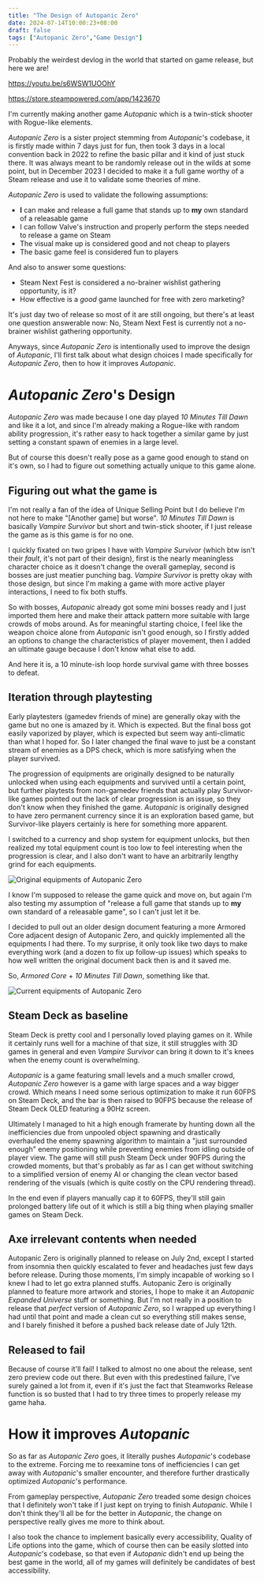 ```yaml
---
title: "The Design of Autopanic Zero"
date: 2024-07-14T10:00:23+08:00
draft: false
tags: ["Autopanic Zero","Game Design"]
---
```


Probably the weirdest devlog in the world that started on game release, but here we are!

https://youtu.be/s6WSW1UOOhY

https://store.steampowered.com/app/1423670

I'm currently making another game *Autopanic* which is a twin-stick shooter with Rogue-like elements.

*Autopanic Zero* is a sister project stemming from *Autopanic*'s codebase, it is firstly made within 7 days just for fun, then took 3 days in a local convention back in 2022 to refine the basic pillar and it kind of just stuck there. It was always meant to be randomly release out in the wilds at some point, but in December 2023 I decided to make it a full game worthy of a Steam release and use it to validate some theories of mine.

*Autopanic Zero* is used to validate the following assumptions:

- **I** can make and release a full game that stands up to **my** own standard of a releasable game
- I can follow Valve's instruction and properly perform the steps needed to release a game on Steam
- The visual make up is considered good and not cheap to players
- The basic game feel is considered fun to players

And also to answer some questions:

- Steam Next Fest is considered a no-brainer wishlist gathering opportunity, is it?
- How effective is a *good* game launched for free with zero marketing?

It's just day two of release so most of it are still ongoing, but there's at least one question answerable now: No, Steam Next Fest is currently not a no-brainer wishlist gathering opportunity.

Anyways, since *Autopanic Zero* is intentionally used to improve the design of *Autopanic*, I'll first talk about what design choices I made specifically for *Autopanic Zero*, then to how it improves *Autopanic*.

# *Autopanic Zero*'s Design

*Autopanic Zero* was made because I one day played *10 Minutes Till Dawn* and like it a lot, and since I'm already making a Rogue-like with random ability progression, it's rather easy to hack together a similar game by just setting a constant spawn of enemies in a large level.

But of course this doesn't really pose as a game good enough to stand on it's own, so I had to figure out something actually unique to this game alone.

## Figuring out what the game is

I'm not really a fan of the idea of Unique Selling Point but I do believe I'm not here to make "[Another game] but worse". *10 Minutes Till Dawn* is basically *Vampire Survivor* but short and twin-stick shooter, if I just release the game as is this game is for no one.

I quickly fixated on two gripes I have with *Vampire Survivor* (which btw isn't their *fault*, it's not part of their design), first is the nearly meaningless character choice as it doesn't change the overall gameplay, second is bosses are just meatier punching bag. *Vampire Survivor* is pretty okay with those design, but since I'm making a game with more active player interactions, I need to fix both stuffs.

So with bosses, *Autopanic* already got some mini bosses ready and I just imported them here and make their attack pattern more suitable with large crowds of mobs around. As for meaningful starting choice, I feel like the weapon choice alone from *Autopanic* isn't good enough, so I firstly added an options to change the characteristics of player movement, then I added an ultimate gauge because I don't know what else to add.

And here it is, a 10 minute-ish loop horde survival game with three bosses to defeat.

## Iteration through playtesting

Early playtesters (gamedev friends of mine) are generally okay with the game but no one is amazed by it. Which is expected. But the final boss got easily vaporized by player, which is expected but seem way anti-climatic than what I hoped for. So I later changed the final wave to just be a constant stream of enemies as a DPS check, which is more satisfying when the player survived.

The progression of equipments are originally designed to be naturally unlocked when using each equipments and survived until a certain point, but further playtests from non-gamedev friends that actually play Survivor-like games pointed out the lack of clear progression is an issue, so they don't know when they finished the game. *Autopanic* is originally designed to have zero permanent currency since it is an exploration based game, but Survivor-like players certainly is here for something more apparent.

I switched to a currency and shop system for equipment unlocks, but then realized my total equipment count is too low to feel interesting when the progression is clear, and I also don't want to have an arbitrarily lengthy grind for each equipments.

![Original equipments of Autopanic Zero](/images/posts/autopanic-zero-devlog/0001/0001.png "Originally these are the only equipments planned for Autopanic Zero")

I know I'm supposed to release the game quick and move on, but again I'm also testing my assumption of "release a full game that stands up to **my** own standard of a releasable game", so I can't just let it be.

I decided to pull out an older design document featuring a more Armored Core adjacent design of Autopanic Zero, and quickly implemented all the equipments I had there. To my surprise, it only took like two days to make everything work (and a dozen to fix up follow-up issues) which speaks to how well written the original document back then is and it saved me.

So, *Armored Core* + *10 Minutes Till Dawn*, something like that.

![Current equipments of Autopanic Zero](/images/posts/autopanic-zero-devlog/0001/0002.png "Now Autopanic Zero features over 50 equipments to customize from")

## Steam Deck as baseline

Steam Deck is pretty cool and I personally loved playing games on it. While it certainly runs well for a machine of that size, it still struggles with 3D games in general and even *Vampire Survivor* can bring it down to it's knees when the enemy count is overwhelming.

*Autopanic* is a game featuring small levels and a much smaller crowd, *Autopanic Zero* however is a game with large spaces and a way bigger crowd. Which means I need some serious optimization to make it run 60FPS on Steam Deck, and the bar is then raised to 90FPS because the release of Steam Deck OLED featuring a 90Hz screen.

Ultimately I managed to hit a high enough framerate by hunting down all the inefficiencies due from unpooled object spawning and drastically overhauled the enemy spawning algorithm to maintain a "just surrounded enough" enemy positioning while preventing enemies from idling outside of player view. The game will still push Steam Deck under 90FPS during the crowded moments, but that's probably as far as I can get without switching to a simplified version of enemy AI or changing the clean vector based rendering of the visuals (which is quite costly on the CPU rendering thread).

In the end even if players manually cap it to 60FPS, they'll still gain prolonged battery life out of it which is still a big thing when playing smaller games on Steam Deck.

## Axe irrelevant contents when needed

Autopanic Zero is originally planned to release on July 2nd, except I started from insomnia then quickly escalated to fever and headaches just few days before release. During those moments, I'm simply incapable of working so I knew I had to let go extra planned stuffs. Autopanic Zero is originally planned to feature more artwork and stories, I hope to make it an *Autopanic Expanded Universe* stuff or something. But I'm not really in a position to release that *perfect* version of *Autopanic Zero*, so I wrapped up everything I had until that point and made a clean cut so everything still makes sense, and I barely finished it before a pushed back release date of July 12th.

## Released to fail

Because of course it'll fail! I talked to almost no one about the release, sent zero preview code out there. But even with this predestined failure, I've surely gained a lot from it, even if it's just the fact that Steamworks Release function is so busted that I had to try three times to properly release my game haha.

# How it improves *Autopanic*

So as far as *Autopanic Zero* goes, it literally pushes *Autopanic*'s codebase to the extreme. Forcing me to reexamine tons of inefficiencies I can get away with *Autopanic*'s smaller encounter, and therefore further drastically optimized *Autopanic*'s performance.

From gameplay perspective, *Autopanic Zero* treaded some design choices that I definitely won't take if I just kept on trying to finish *Autopanic*. While I don't think they'll all be for the better in *Autopanic*, the change on perspective really gives me more to think about.

I also took the chance to implement basically every accessibility, Quality of Life options into the game, which of course then can be easily slotted into *Autopanic*'s codebase, so that even if *Autopanic* didn't end up being the best game in the world, all of my games will definitely be candidates of best accessibility.